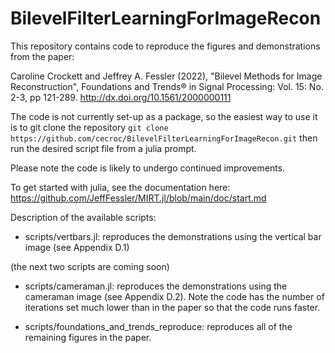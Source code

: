 # BilevelFilterLearningForImageRecon

This repository contains code to reproduce the figures and demonstrations  
from the paper:

Caroline Crockett and Jeffrey A. Fessler (2022), "Bilevel Methods for Image
Reconstruction", Foundations and Trends® in Signal Processing: Vol. 15: No. 2-3,
pp 121-289. http://dx.doi.org/10.1561/2000000111

The code is not currently set-up as a package, so the easiest way to use it is
to git clone the repository
``git clone https://github.com/cecroc/BilevelFilterLearningForImageRecon.git``
then run the desired script file from a julia prompt.

Please note the code is likely to undergo continued improvements.

To get started with julia, see the documentation here:
  https://github.com/JeffFessler/MIRT.jl/blob/main/doc/start.md

Description of the available scripts:

- scripts/vertbars.jl: reproduces the demonstrations using the vertical bar
  image (see Appendix D.1)

(the next two scripts are coming soon)

- scripts/cameraman.jl: reproduces the demonstrations using the cameraman image
  (see Appendix D.2). Note the code has the number of iterations set much lower
  than in the paper so that the code runs faster.

- scripts/foundations_and_trends_reproduce: reproduces all of the remaining
  figures in the paper.
